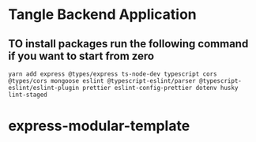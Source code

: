 # Tangle Backend Application

## TO install packages run the following command if you want to start from zero

```
yarn add express @types/express ts-node-dev typescript cors @types/cors mongoose eslint @typescript-eslint/parser @typescript-eslint/eslint-plugin prettier eslint-config-prettier dotenv husky lint-staged

```
# express-modular-template
